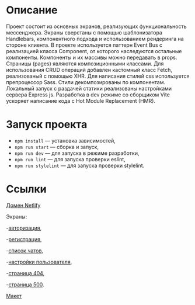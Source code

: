 # Описание

Проект состоит из основных экранов, реализующих функциональность мессенджера.
Экраны сверстаны с помощью шаблонизатора Handlebars, компонентного подхода и использованием рендеринга на стороне клиента.
В проекте используется паттерн Event Bus с реализацией класса Component,
от которого наследуются остальные компоненты.
Компоненты и их массивы можно передавать в props. 
Страницы (pages) являются композиционными классами.
Для использования CRUD операций добавлен кастомный класс Fetch, реализованый с помощью XHR.
Для написания стилей css используется препроцессор Sass.
Стили декомпозированы по компонентам.
Локальный запуск с раздачей статики реализованы настройками сервера Express js.
Разработка в dev режиме cо сборщиком Vite ускоряет написание кода с Hot Module Replacement (HMR).

# Запуск проекта

- `npm install` — установка зависимостей,
- `npm run start` — сборка и запуск,
- `npm run dev` — для запуска в режиме разработки,
- `npm run lint` — для запуска проверки eslint,
- `npm run stylelint` — для запуска проверки stylelint.

# Ссылки

[Домен Netlify](https://deploy--subtle-gingersnap-4c80f7.netlify.app/)

Экраны:

-[авторизация](https://www.figma.com/file/buMrjuDILmy0L8vLTmOu24/Chat_external_link?type=design&node-id=1-600&mode=design&t=Blw63sVPrYMunR14-4),

-[регистрация](https://www.figma.com/file/buMrjuDILmy0L8vLTmOu24/Chat_external_link?type=design&node-id=1-658&mode=design&t=Blw63sVPrYMunR14-4),

-[список чатов](https://www.figma.com/file/buMrjuDILmy0L8vLTmOu24/Chat_external_link?type=design&node-id=1-2&mode=design&t=Blw63sVPrYMunR14-4),

-[настройки пользователя](https://www.figma.com/file/buMrjuDILmy0L8vLTmOu24/Chat_external_link?type=design&node-id=1-498&mode=design&t=Blw63sVPrYMunR14-4),

-[страница 404](https://www.figma.com/file/buMrjuDILmy0L8vLTmOu24/Chat_external_link?type=design&node-id=1-612&mode=design&t=Blw63sVPrYMunR14-4),

-[страница 500](https://www.figma.com/file/buMrjuDILmy0L8vLTmOu24/Chat_external_link?type=design&node-id=1-616&mode=design&t=Blw63sVPrYMunR14-4).

[Макет](https://www.figma.com/file/buMrjuDILmy0L8vLTmOu24/Chat_external_link?type=design&node-id=0-1&mode=design&t=qC3uqijGIFSl3bCL-0)
